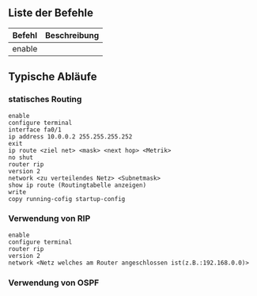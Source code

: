 ## Liste der Befehle

| Befehl | Beschreibung |
| ------ | ------------ |
| enable |              |

## Typische Abläufe

### statisches Routing

```
enable
configure terminal
interface fa0/1
ip address 10.0.0.2 255.255.255.252
exit
ip route <ziel net> <mask> <next hop> <Metrik>
no shut
router rip
version 2
network <zu verteilendes Netz> <Subnetmask>
show ip route (Routingtabelle anzeigen)
write
copy running-cofig startup-config
```

### Verwendung von RIP
```
enable
configure terminal
router rip
version 2
network <Netz welches am Router angeschlossen ist(z.B.:192.168.0.0)>
```

### Verwendung von OSPF
